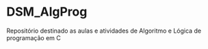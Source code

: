 # DSM_AlgProg
Repositório destinado as aulas e atividades de Algoritmo e Lógica de programação em C
